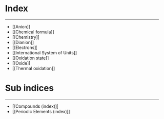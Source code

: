 # Index
---
- [[Anion]]
- [[Chemical formula]]
- [[Chemistry]]
- [[Dianion]]
- [[Electrons]]
- [[International System of Units]]
- [[Oxidation state]]
- [[Oxide]]
- [[Thermal oxidation]]

# Sub indices
---
- [[Compounds (index)]]
- [[Periodic Elements (index)]]